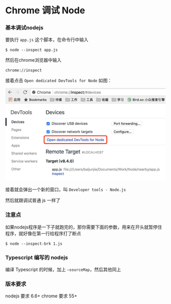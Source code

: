 # Chrome 调试 Node

### 基本调试nodejs

要执行 `app.js` 这个脚本，在命令行中输入 

````
$ node --inspect app.js
````

然后在chrome浏览器中输入 

```
chrome://inspect
```

接着点击 `Open dedicated DevTools for Node`
如图： 

![1](1.png)

接着就会弹出一个新的窗口，叫 `Developer tools - Node.js`

然后就跟调试普通 js 一样了

### 注意点

如果nodejs程序是一下子就跑完的，那你需要下面的参数，用来在开头就暂停住程序，就好像在第一行给程序打了断点 

```
$ node --inspect-brk 1.js
```

### Typescript 编写的 nodejs

编译 Typescript 的时候，加上 `–sourceMap`，然后其他同上

### 版本要求

nodejs 要求 6.6+ 
chrome 要求 55+

